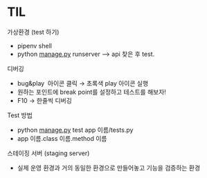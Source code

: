 # TIL

가상환경 (test 하기)

- pipenv shell
- python [manage.py](http://manage.py) runserver —> api 찾은 후 test. 


디버깅

- bug&play  아이콘 클릭 → 초록색 play 아이콘 실행
- 원하는 포인트에 break point를 설정하고 테스트를 해보자!
- F10 → 한줄씩 디버깅


Test 방법

- python [manage.py](http://manage.py) test app 이름/tests.py
- app 이름.class 이름.method 이름


스테이징 서버 (staging server)

- 실제 운영 환경과 거의 동일한 환경으로 만들어놓고 기능을 검증하는 환경
